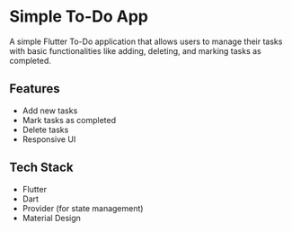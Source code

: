 # Simple To-Do App

A simple Flutter To-Do application that allows users to manage their tasks with basic functionalities like adding, deleting, and marking tasks as completed.

## Features

- Add new tasks
- Mark tasks as completed
- Delete tasks
- Responsive UI

## Tech Stack

- Flutter
- Dart
- Provider (for state management)
- Material Design




